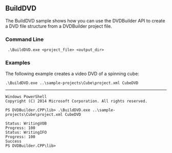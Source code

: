 ## BuildDVD

The BuildDVD sample shows how you can use the DVDBuilder API to create a DVD file structure from a DVDBuilder project file. 

### Command Line

	 .\BuildDVD.exe <project_file> <output_dir>
 
###	Examples

The following example creates a video DVD of a spinning cube:
	
	.\BuildDVD.exe ..\sample-projects\Cube\project.xml CubeDVD

***

	Windows PowerShell
	Copyright (C) 2014 Microsoft Corporation. All rights reserved.
	
	PS DVDBuilder.CPP\lib> .\BuildDVD.exe ..\sample-projects\Cube\project.xml CubeDVD
	
	Status: WritingVOB
	Progress: 100
	Status: WritingIFO
	Progress: 100
	Success
	PS DVDBuilder.CPP\lib>	
